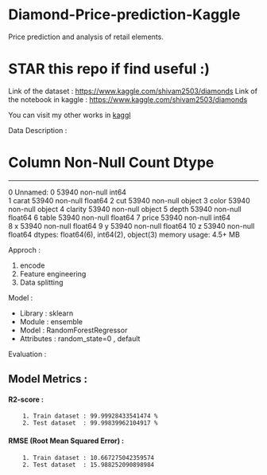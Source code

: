# Diamond-Price-prediction-Kaggle
Price prediction and analysis of retail elements.

# STAR this repo if find useful :)

Link of the dataset : https://www.kaggle.com/shivam2503/diamonds
Link of the notebook in kaggle : https://www.kaggle.com/shivam2503/diamonds

You can visit my other works in [kaggl](https://www.kaggle.com/sagnik1511/notebooks)

Data Description :
 #   Column      Non-Null Count  Dtype  
---  ------      --------------  -----  
 0   Unnamed: 0  53940 non-null  int64  
 1   carat       53940 non-null  float64
 2   cut         53940 non-null  object 
 3   color       53940 non-null  object 
 4   clarity     53940 non-null  object 
 5   depth       53940 non-null  float64
 6   table       53940 non-null  float64
 7   price       53940 non-null  int64  
 8   x           53940 non-null  float64
 9   y           53940 non-null  float64
 10  z           53940 non-null  float64
dtypes: float64(6), int64(2), object(3)
memory usage: 4.5+ MB


Approch :
1. encode
2. Feature engineering
3. Data splitting


Model :
* Library    : sklearn
* Module     : ensemble
* Model      : RandomForestRegressor
* Attributes : random_state=0 , default


Evaluation :

## Model Metrics :   
#### R2-score :   
        1. Train dataset : 99.99928433541474 %
        2. Test dataset  : 99.99839962104917 %
        
#### RMSE (Root Mean Squared Error) :
        1. Train dataset : 10.667275042359574
        2. Test dataset  : 15.988252090898984
